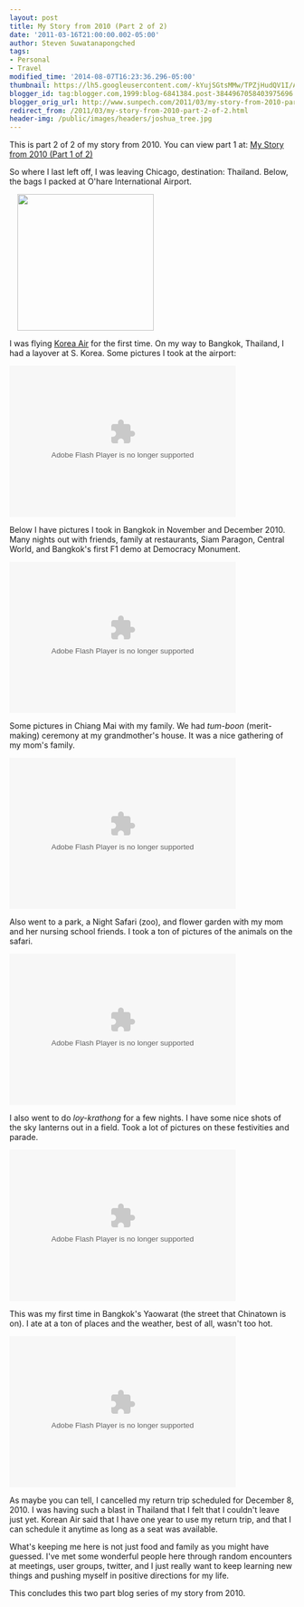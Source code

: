 ```yaml
---
layout: post
title: My Story from 2010 (Part 2 of 2)
date: '2011-03-16T21:00:00.002-05:00'
author: Steven Suwatanapongched
tags:
- Personal
- Travel
modified_time: '2014-08-07T16:23:36.296-05:00'
thumbnail: https://lh5.googleusercontent.com/-kYujSGtsMMw/TPZjHudQV1I/AAAAAAAAez0/8Ehhxmk3b7A/s600/IMG_20101107_090206.jpg
blogger_id: tag:blogger.com,1999:blog-6841384.post-3844967058403975696
blogger_orig_url: http://www.sunpech.com/2011/03/my-story-from-2010-part-2-of-2.html
redirect_from: /2011/03/my-story-from-2010-part-2-of-2.html
header-img: /public/images/headers/joshua_tree.jpg
---
```


This is part 2 of 2 of my story from 2010. You can view part 1 at: <a href="/2011/03/my-story-from-2010-part-1-of-2">My Story from 2010 (Part 1 of 2)</a>

So where I last left off, I was leaving Chicago, destination: Thailand. Below, the bags I packed at O'hare International Airport.

<a href="https://lh5.googleusercontent.com/-kYujSGtsMMw/TPZjHudQV1I/AAAAAAAAez0/8Ehhxmk3b7A/s1600/IMG_20101107_090206.jpg" imageanchor="1" style="margin-left: 1em; margin-right: 1em;"><img border="0"  src="https://lh5.googleusercontent.com/-kYujSGtsMMw/TPZjHudQV1I/AAAAAAAAez0/8Ehhxmk3b7A/s320/IMG_20101107_090206.jpg" width="241" /></a>

I was flying <a href="http://www.koreanair.com/">Korea Air</a> for the first time. On my way to Bangkok, Thailand, I had a layover at S. Korea. Some pictures I took at the airport:

<embed flashvars="host=picasaweb.google.com&amp;captions=1&amp;noautoplay=1&amp;hl=en_US&amp;feat=flashalbum&amp;RGB=0x000000&amp;feed=https%3A%2F%2Fpicasaweb.google.com%2Fdata%2Ffeed%2Fapi%2Fuser%2Fsunpech%2Falbumid%2F5537763745279710129%3Falt%3Drss%26kind%3Dphoto%26hl%3Den_US" height="267" pluginspage="http://www.macromedia.com/go/getflashplayer" src="https://picasaweb.google.com/s/c/bin/slideshow.swf" type="application/x-shockwave-flash" width="400"></embed>

Below I have pictures I took in Bangkok in November and December 2010. Many nights out with friends, family at restaurants, Siam Paragon, Central World, and Bangkok's first F1 demo at Democracy Monument.

<embed flashvars="host=picasaweb.google.com&amp;captions=1&amp;noautoplay=1&amp;hl=en_US&amp;feat=flashalbum&amp;RGB=0x000000&amp;feed=https%3A%2F%2Fpicasaweb.google.com%2Fdata%2Ffeed%2Fapi%2Fuser%2Fsunpech%2Falbumid%2F5584295449887641905%3Falt%3Drss%26kind%3Dphoto%26hl%3Den_US" height="267" pluginspage="http://www.macromedia.com/go/getflashplayer" src="https://picasaweb.google.com/s/c/bin/slideshow.swf" type="application/x-shockwave-flash" width="400"></embed>

Some pictures in Chiang Mai with my family. We had <i>tum-boon</i> (merit-making) ceremony at my grandmother's house. It was a nice gathering of my mom's family.

<embed flashvars="host=picasaweb.google.com&amp;captions=1&amp;noautoplay=1&amp;hl=en_US&amp;feat=flashalbum&amp;RGB=0x000000&amp;feed=https%3A%2F%2Fpicasaweb.google.com%2Fdata%2Ffeed%2Fapi%2Fuser%2Fsunpech%2Falbumid%2F5584334624278417025%3Falt%3Drss%26kind%3Dphoto%26authkey%3DGv1sRgCPD63cup34GG8gE%26hl%3Den_US" height="267" pluginspage="http://www.macromedia.com/go/getflashplayer" src="https://picasaweb.google.com/s/c/bin/slideshow.swf" type="application/x-shockwave-flash" width="400"></embed>

Also went to a park, a Night Safari (zoo), and flower garden with my mom and her nursing school friends. I took a ton of pictures of the animals on the safari.

<embed flashvars="host=picasaweb.google.com&amp;captions=1&amp;noautoplay=1&amp;hl=en_US&amp;feat=flashalbum&amp;RGB=0x000000&amp;feed=https%3A%2F%2Fpicasaweb.google.com%2Fdata%2Ffeed%2Fapi%2Fuser%2Fsunpech%2Falbumid%2F5584306065852364977%3Falt%3Drss%26kind%3Dphoto%26hl%3Den_US" height="267" pluginspage="http://www.macromedia.com/go/getflashplayer" src="https://picasaweb.google.com/s/c/bin/slideshow.swf" type="application/x-shockwave-flash" width="400"></embed>

I also went to do <i>loy-krathong</i> for a few nights. I have some nice shots of the sky lanterns out in a field. Took a lot of pictures on these festivities and parade.

<embed flashvars="host=picasaweb.google.com&amp;captions=1&amp;noautoplay=1&amp;hl=en_US&amp;feat=flashalbum&amp;RGB=0x000000&amp;feed=https%3A%2F%2Fpicasaweb.google.com%2Fdata%2Ffeed%2Fapi%2Fuser%2Fsunpech%2Falbumid%2F5584347277233281841%3Falt%3Drss%26kind%3Dphoto%26hl%3Den_US" height="267" pluginspage="http://www.macromedia.com/go/getflashplayer" src="https://picasaweb.google.com/s/c/bin/slideshow.swf" type="application/x-shockwave-flash" width="400"></embed>

This was my first time in Bangkok's Yaowarat (the street that Chinatown is on). I ate at a ton of places and the weather, best of all, wasn't too hot.

<embed flashvars="host=picasaweb.google.com&amp;captions=1&amp;noautoplay=1&amp;hl=en_US&amp;feat=flashalbum&amp;RGB=0x000000&amp;feed=https%3A%2F%2Fpicasaweb.google.com%2Fdata%2Ffeed%2Fapi%2Fuser%2Fsunpech%2Falbumid%2F5538323119592037937%3Falt%3Drss%26kind%3Dphoto%26hl%3Den_US" height="267" pluginspage="http://www.macromedia.com/go/getflashplayer" src="https://picasaweb.google.com/s/c/bin/slideshow.swf" type="application/x-shockwave-flash" width="400"></embed>

As maybe you can tell, I cancelled my return trip scheduled for December 8, 2010. I was having such a blast in Thailand that I felt that I couldn't leave just yet. Korean Air said that I have one year to use my return trip, and that I can schedule it anytime as long as a seat was available.

What's keeping me here is not just food and family as you might have guessed. I've met some wonderful people here through random encounters at meetings, user groups, twitter, and I just really want to keep learning new things and pushing myself in positive directions for my life.

This concludes this two part blog series of my story from 2010.
